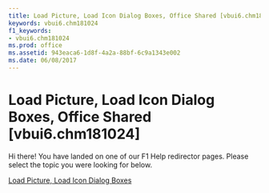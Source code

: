 ```yaml
---
title: Load Picture, Load Icon Dialog Boxes, Office Shared [vbui6.chm181024]
keywords: vbui6.chm181024
f1_keywords:
- vbui6.chm181024
ms.prod: office
ms.assetid: 943eaca6-1d8f-4a2a-88bf-6c9a1343e002
ms.date: 06/08/2017
---
```



# Load Picture, Load Icon Dialog Boxes, Office Shared [vbui6.chm181024]

Hi there! You have landed on one of our F1 Help redirector pages. Please select the topic you were looking for below.

[Load Picture, Load Icon Dialog Boxes](http://msdn.microsoft.com/library/46fd0266-6446-909d-433b-634cd59d346e%28Office.15%29.aspx)

